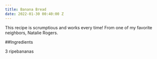 ```yaml
---
title: Banana Bread
date: 2022-01-30 00:40:00 Z
---
```


This recipe is scrumptious and works every time! From one of my favorite neighbors, Natalie Rogers.

 
##Ingredients 

3 ripebananas 